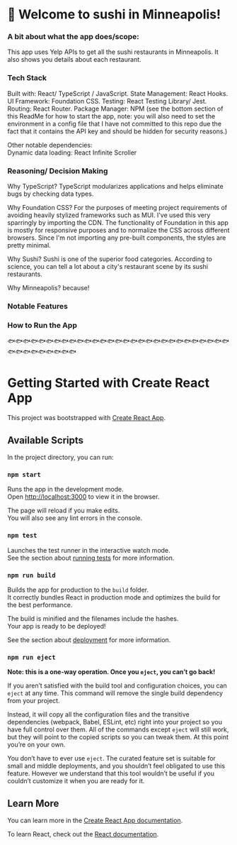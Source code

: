 # 🍣 Welcome to sushi in Minneapolis! 

### A bit about what the app does/scope: 
This app uses Yelp APIs to get all the sushi restaurants in Minneapolis. It also shows you details about each restaurant. 

### Tech Stack
Built with: React/ TypeScript / JavaScript. 
State Management: React Hooks. 
UI Framework: Foundation CSS. 
Testing: React Testing Library/ Jest. 
Routing: React Router. 
Package Manager: NPM (see the bottom section of this ReadMe for how to start the app, note: you will also need to set the environment in a config file that I have not committed to this repo due the fact that it contains the API key and should be hidden for security reasons.) 

Other notable dependencies:  
Dynamic data loading: React Infinite Scroller 

### Reasoning/ Decision Making
Why TypeScript? 
TypeScript modularizes applications and helps eliminate bugs by checking data types. 

Why Foundation CSS? 
For the purposes of meeting project requirements of avoiding heavily stylized frameworks such as MUI. I've used this very sparringly by importing the CDN. The functionality of Foundation in this app is mostly for responsive purposes and to normalize the CSS across different browsers. Since I'm not importing any pre-built components, the styles are pretty minimal. 

Why Sushi? 
Sushi is one of the superior food categories. According to science, you can tell a lot about a city's restaurant scene by its sushi restaurants. 

Why Minneapolis?
because!

### Notable Features

### How to Run the App






🐟🐟🐟🐟🐟🐟🐟🐟🐟🐟🐟🐟🐟🐟🐟🐟🐟🐟🐟🐟🐟🐟🐟🐟🐟🐟🐟🐟🐟🐟🐟🐟🐟🐟🐟🐟🐟🐟

# Getting Started with Create React App

This project was bootstrapped with [Create React App](https://github.com/facebook/create-react-app).

## Available Scripts

In the project directory, you can run:

### `npm start`

Runs the app in the development mode.\
Open [http://localhost:3000](http://localhost:3000) to view it in the browser.

The page will reload if you make edits.\
You will also see any lint errors in the console.

### `npm test`

Launches the test runner in the interactive watch mode.\
See the section about [running tests](https://facebook.github.io/create-react-app/docs/running-tests) for more information.

### `npm run build`

Builds the app for production to the `build` folder.\
It correctly bundles React in production mode and optimizes the build for the best performance.

The build is minified and the filenames include the hashes.\
Your app is ready to be deployed!

See the section about [deployment](https://facebook.github.io/create-react-app/docs/deployment) for more information.

### `npm run eject`

**Note: this is a one-way operation. Once you `eject`, you can’t go back!**

If you aren’t satisfied with the build tool and configuration choices, you can `eject` at any time. This command will remove the single build dependency from your project.

Instead, it will copy all the configuration files and the transitive dependencies (webpack, Babel, ESLint, etc) right into your project so you have full control over them. All of the commands except `eject` will still work, but they will point to the copied scripts so you can tweak them. At this point you’re on your own.

You don’t have to ever use `eject`. The curated feature set is suitable for small and middle deployments, and you shouldn’t feel obligated to use this feature. However we understand that this tool wouldn’t be useful if you couldn’t customize it when you are ready for it.

## Learn More

You can learn more in the [Create React App documentation](https://facebook.github.io/create-react-app/docs/getting-started).

To learn React, check out the [React documentation](https://reactjs.org/).

